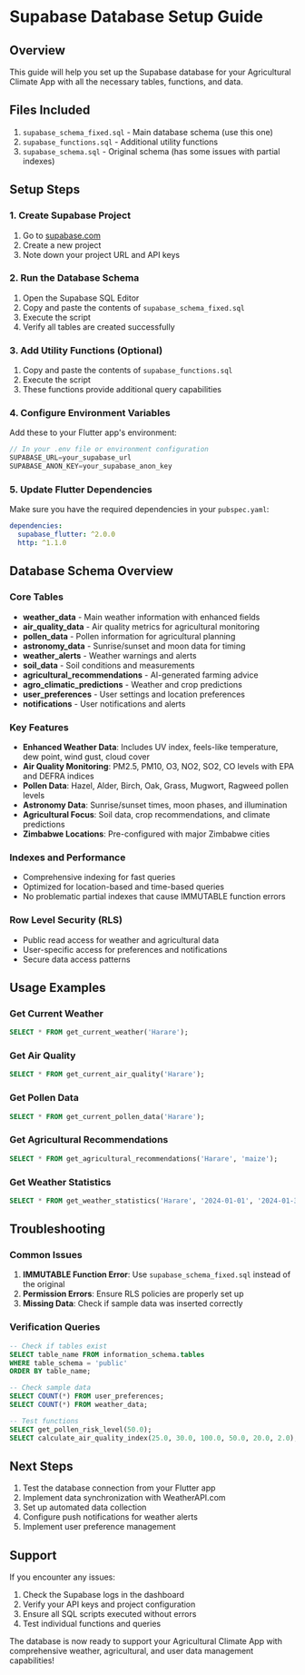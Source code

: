 # Supabase Database Setup Guide

## Overview
This guide will help you set up the Supabase database for your Agricultural Climate App with all the necessary tables, functions, and data.

## Files Included
1. `supabase_schema_fixed.sql` - Main database schema (use this one)
2. `supabase_functions.sql` - Additional utility functions
3. `supabase_schema.sql` - Original schema (has some issues with partial indexes)

## Setup Steps

### 1. Create Supabase Project
1. Go to [supabase.com](https://supabase.com)
2. Create a new project
3. Note down your project URL and API keys

### 2. Run the Database Schema
1. Open the Supabase SQL Editor
2. Copy and paste the contents of `supabase_schema_fixed.sql`
3. Execute the script
4. Verify all tables are created successfully

### 3. Add Utility Functions (Optional)
1. Copy and paste the contents of `supabase_functions.sql`
2. Execute the script
3. These functions provide additional query capabilities

### 4. Configure Environment Variables
Add these to your Flutter app's environment:

```dart
// In your .env file or environment configuration
SUPABASE_URL=your_supabase_url
SUPABASE_ANON_KEY=your_supabase_anon_key
```

### 5. Update Flutter Dependencies
Make sure you have the required dependencies in your `pubspec.yaml`:

```yaml
dependencies:
  supabase_flutter: ^2.0.0
  http: ^1.1.0
```

## Database Schema Overview

### Core Tables
- **weather_data** - Main weather information with enhanced fields
- **air_quality_data** - Air quality metrics for agricultural monitoring
- **pollen_data** - Pollen information for agricultural planning
- **astronomy_data** - Sunrise/sunset and moon data for timing
- **weather_alerts** - Weather warnings and alerts
- **soil_data** - Soil conditions and measurements
- **agricultural_recommendations** - AI-generated farming advice
- **agro_climatic_predictions** - Weather and crop predictions
- **user_preferences** - User settings and location preferences
- **notifications** - User notifications and alerts

### Key Features
- **Enhanced Weather Data**: Includes UV index, feels-like temperature, dew point, wind gust, cloud cover
- **Air Quality Monitoring**: PM2.5, PM10, O3, NO2, SO2, CO levels with EPA and DEFRA indices
- **Pollen Data**: Hazel, Alder, Birch, Oak, Grass, Mugwort, Ragweed pollen levels
- **Astronomy Data**: Sunrise/sunset times, moon phases, and illumination
- **Agricultural Focus**: Soil data, crop recommendations, and climate predictions
- **Zimbabwe Locations**: Pre-configured with major Zimbabwe cities

### Indexes and Performance
- Comprehensive indexing for fast queries
- Optimized for location-based and time-based queries
- No problematic partial indexes that cause IMMUTABLE function errors

### Row Level Security (RLS)
- Public read access for weather and agricultural data
- User-specific access for preferences and notifications
- Secure data access patterns

## Usage Examples

### Get Current Weather
```sql
SELECT * FROM get_current_weather('Harare');
```

### Get Air Quality
```sql
SELECT * FROM get_current_air_quality('Harare');
```

### Get Pollen Data
```sql
SELECT * FROM get_current_pollen_data('Harare');
```

### Get Agricultural Recommendations
```sql
SELECT * FROM get_agricultural_recommendations('Harare', 'maize');
```

### Get Weather Statistics
```sql
SELECT * FROM get_weather_statistics('Harare', '2024-01-01', '2024-01-31');
```

## Troubleshooting

### Common Issues
1. **IMMUTABLE Function Error**: Use `supabase_schema_fixed.sql` instead of the original
2. **Permission Errors**: Ensure RLS policies are properly set up
3. **Missing Data**: Check if sample data was inserted correctly

### Verification Queries
```sql
-- Check if tables exist
SELECT table_name FROM information_schema.tables 
WHERE table_schema = 'public' 
ORDER BY table_name;

-- Check sample data
SELECT COUNT(*) FROM user_preferences;
SELECT COUNT(*) FROM weather_data;

-- Test functions
SELECT get_pollen_risk_level(50.0);
SELECT calculate_air_quality_index(25.0, 30.0, 100.0, 50.0, 20.0, 2.0);
```

## Next Steps
1. Test the database connection from your Flutter app
2. Implement data synchronization with WeatherAPI.com
3. Set up automated data collection
4. Configure push notifications for weather alerts
5. Implement user preference management

## Support
If you encounter any issues:
1. Check the Supabase logs in the dashboard
2. Verify your API keys and project configuration
3. Ensure all SQL scripts executed without errors
4. Test individual functions and queries

The database is now ready to support your Agricultural Climate App with comprehensive weather, agricultural, and user data management capabilities!

